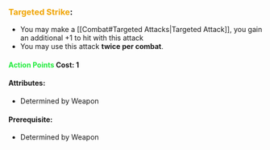 ### <span style="font-weight:bold;color:rgb(240, 164, 0)">Targeted Strike</span>:
- You may make a [[Combat#Targeted Attacks|Targeted Attack]], you gain an additional +1 to hit with this attack
- You may use this attack **twice per combat**. 
#### <span style="font-weight:bold;color:rgb(33, 235, 60)">Action Points</span> Cost: 1
#### Attributes:
- Determined by Weapon
#### Prerequisite: 
- Determined by Weapon
